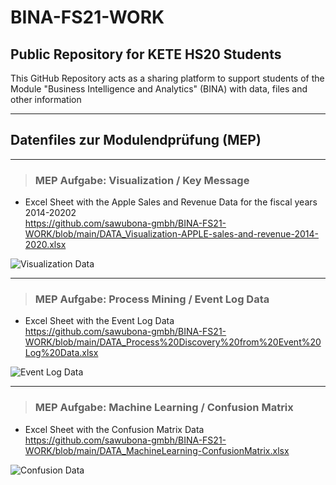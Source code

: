 # BINA-FS21-WORK
## Public Repository for KETE HS20 Students 

This GitHub Repository acts as a sharing platform to support students of the Module "Business Intelligence and Analytics" (BINA) with data, files and other information

---
## Datenfiles zur Modulendprüfung (MEP)
---
> ### MEP Aufgabe: Visualization / Key Message
* Excel Sheet with the Apple Sales and Revenue Data for the fiscal years 2014-20202  
https://github.com/sawubona-gmbh/BINA-FS21-WORK/blob/main/DATA_Visualization-APPLE-sales-and-revenue-2014-2020.xlsx

![Visualization Data](https://github.com/sawubona-gmbh/BINA-FS21-WORK/blob/main/zImages/DATA_Visualization-APPLE-sales-and-revenue-2014-2020.jpg)

---
> ### MEP Aufgabe: Process Mining / Event Log Data
* Excel Sheet with the Event Log Data  
https://github.com/sawubona-gmbh/BINA-FS21-WORK/blob/main/DATA_Process%20Discovery%20from%20Event%20Log%20Data.xlsx  

![Event Log Data](https://github.com/sawubona-gmbh/BINA-FS21-WORK/blob/main/zImages/DATA_Process%20Discovery%20from%20Event%20Log%20Data.jpg)

---
> ### MEP Aufgabe: Machine Learning / Confusion Matrix
* Excel Sheet with the Confusion Matrix Data  
https://github.com/sawubona-gmbh/BINA-FS21-WORK/blob/main/DATA_MachineLearning-ConfusionMatrix.xlsx  

![Confusion Data](https://github.com/sawubona-gmbh/BINA-FS21-WORK/blob/main/zImages/DATA_MachineLearning-ConfusionMatrix.jpg) 
